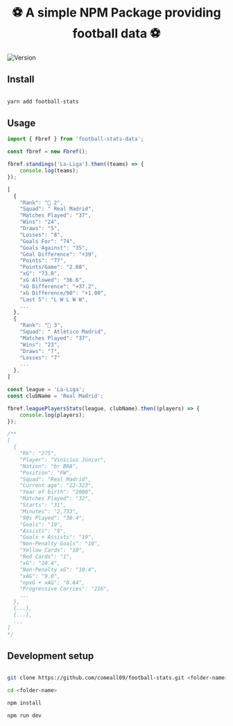 <h1 align="center">⚽️ A simple NPM Package providing football data ⚽️</h1>

<p>

<img alt="Version" src="https://img.shields.io/badge/version-0.0.2-blue.svg?cacheSeconds=2592000"  />

</p>

## Install

```sh

yarn add football-stats

```

## Usage

```javascript
import { Fbref } from 'football-stats-data';

const fbref = new Fbref();

fbref.standings('La-Liga').then((teams) => {
	console.log(teams);
});
```

```javascript
[
  {
    "Rank": "🔵 2",
    "Squad": " Real Madrid",
    "Matches Played": "37",
    "Wins": "24",
    "Draws": "5",
    "Losses": "8",
    "Goals For": "74",
    "Goals Against": "35",
    "Goal Difference": "+39",
    "Points": "77",
    "Points/Game": "2.08",
    "xG": "73.8",
    "xG Allowed": "36.6",
    "xG Difference": "+37.2",
    "xG Difference/90": "+1.00",
    "Last 5": "L W L W W",
    ...
  },
  {
    "Rank": "🔵 3",
    "Squad": " Atlético Madrid",
    "Matches Played": "37",
    "Wins": "23",
    "Draws": "7",
    "Losses": "7"
    ...
  },
]
```

```javascript
const league = 'La-Liga';
const clubName = 'Real Madrid';

fbref.leaguePlayersStats(league, clubName).then((players) => {
	console.log(players);
});

/**
[
  {
    "Rk": "275",
    "Player": "Vinicius Júnior",
    "Nation": "br BRA",
    "Position": "FW",
    "Squad": "Real Madrid",
    "Current age": "22-323",
    "Year of birth": "2000",
    "Matches Played": "32",
    "Starts": "31",
    "Minutes": "2,733",
    "90s Played": "30.4",
    "Goals": "10",
    "Assists": "9",
    "Goals + Assists": "19",
    "Non-Penalty Goals": "10",
    "Yellow Cards": "10",
    "Red Cards": "1",
    "xG": "10.4",
    "Non-Penalty xG": "10.4",
    "xAG": "9.0",
    "npxG + xAG": "0.64",
    "Progressive Carries": "216",
    ...
  },
  {...},
  {...},
  ...
]
*/
```

## Development setup

```sh

git clone https://github.com/comeall09/football-stats.git <folder-name>

cd <folder-name>

npm install

npm run dev

```
